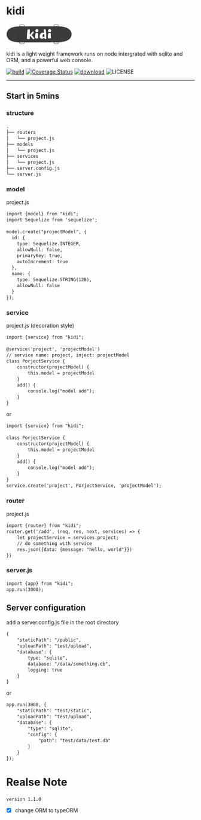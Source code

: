 # kidi

![kidi](kidi.png)

kidi is a light weight framework runs on node intergrated with sqlite and ORM, and a powerful web console.

[![build](https://travis-ci.org/lin-xi/kidi.svg?branch=master "build")](https://travis-ci.org/lin-xi/kidi)
[![Coverage Status](https://coveralls.io/repos/github/lin-xi/kidi/badge.svg)](https://coveralls.io/github/lin-xi/kidi)
[![download](http://img.shields.io/npm/dm/kidi.svg "download")](https://npmcharts.com/compare/kidi?minimal=true)
![LICENSE](https://img.shields.io/badge/License-MIT-yellow.svg "LICENSE")

<hr>

## Start in 5mins

### structure

```
.
├── routers
│   └── project.js
├── models
│   └── project.js
├── services
│   └── project.js
├── server.config.js
└── server.js
```

### model

project.js

```
import {model} from "kidi";
import Sequelize from 'sequelize';

model.create("projectModel", {
  id: {
    type: Sequelize.INTEGER,
    allowNull: false,
    primaryKey: true,
    autoIncrement: true
  },
  name: {
    type: Sequelize.STRING(128),
    allowNull: false
  }
});

```

### service

project.js
(decoration style)

```
import {service} from "kidi";

@service('project', 'projectModel')
// service name: project, inject: projectModel
class PorjectService {
    constructor(projectModel) {
        this.model = projectModel
    }
    add() {
        console.log("model add");
    }
}
```

or

```
import {service} from "kidi";

class PorjectService {
    constructor(projectModel) {
        this.model = projectModel
    }
    add() {
        console.log("model add");
    }
}
service.create('project', PorjectService, 'projectModel');
```

### router

project.js

```
import {router} from "kidi";
router.get('/add', (req, res, next, services) => {
    let projectService = services.project;
    // do something with service
    res.json({data: {message: "hello, world"}})
})

```

### server.js

```
import {app} from "kidi";
app.run(3000);
```

## Server configuration

add a server.config.js file in the root directory

```
{
    "staticPath": "/public",
    "uploadPath": "test/upload",
    "database": {
        type: "sqlite",
        database: "/data/something.db",
        logging: true
    }
}
```

or

```
app.run(3000, {
    "staticPath": "test/static",
    "uploadPath": "test/upload",
    "database": {
        "type": "sqlite",
        "config": {
            "path": "test/data/test.db"
        }
    }
});
```

# Realse Note

`version 1.1.0`

- [x] change ORM to typeORM
